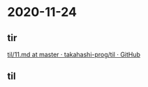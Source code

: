 # 2020-11-24

## tir
[til/11\.md at master · takahashi\-prog/til · GitHub](https://github.com/takahashi-prog/til/blob/master/tir/2020/11.md#24)

## til
